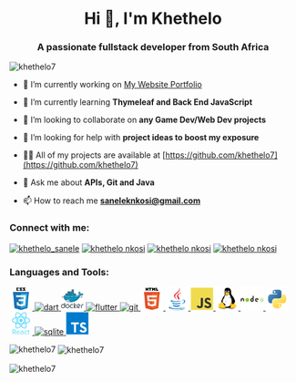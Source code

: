 <h1 align="center">Hi 👋, I'm Khethelo</h1>
<h3 align="center">A passionate fullstack developer from South Africa</h3>

<p align="left"> <img src="https://komarev.com/ghpvc/?username=khethelo7&label=Profile%20views&color=0e75b6&style=flat" alt="khethelo7" /> </p>

- 🔭 I’m currently working on [My Website Portfolio](github.com/khethelo7/Personal-Portfolio-1)

- 🌱 I’m currently learning **Thymeleaf and Back End JavaScript**

- 👯 I’m looking to collaborate on **any Game Dev/Web Dev projects**

- 🤝 I’m looking for help with **project ideas to boost my exposure**

- 👨‍💻 All of my projects are available at [https://github.com/khethelo7](https://github.com/khethelo7)

- 💬 Ask me about **APIs, Git and Java**

- 📫 How to reach me **saneleknkosi@gmail.com**

<h3 align="left">Connect with me:</h3>
<p align="left">
<a href="https://twitter.com/khethelo_sanele" target="blank"><img align="center" src="https://raw.githubusercontent.com/rahuldkjain/github-profile-readme-generator/master/src/images/icons/Social/twitter.svg" alt="khethelo_sanele" height="30" width="40" /></a>
<a href="https://linkedin.com/in/khethelo nkosi" target="blank"><img align="center" src="https://raw.githubusercontent.com/rahuldkjain/github-profile-readme-generator/master/src/images/icons/Social/linked-in-alt.svg" alt="khethelo nkosi" height="30" width="40" /></a>
<a href="https://fb.com/khethelo nkosi" target="blank"><img align="center" src="https://raw.githubusercontent.com/rahuldkjain/github-profile-readme-generator/master/src/images/icons/Social/facebook.svg" alt="khethelo nkosi" height="30" width="40" /></a>
<a href="https://instagram.com/khethelonkosi_" target="blank"><img align="center" src="https://raw.githubusercontent.com/rahuldkjain/github-profile-readme-generator/master/src/images/icons/Social/instagram.svg" alt="khethelo nkosi" height="30" width="40" /></a>
</p>

<h3 align="left">Languages and Tools:</h3>
<p align="left"> <a href="https://www.w3schools.com/css/" target="_blank" rel="noreferrer"> <img src="https://raw.githubusercontent.com/devicons/devicon/master/icons/css3/css3-original-wordmark.svg" alt="css3" width="40" height="40"/> </a> <a href="https://dart.dev" target="_blank" rel="noreferrer"> <img src="https://www.vectorlogo.zone/logos/dartlang/dartlang-icon.svg" alt="dart" width="40" height="40"/> </a> <a href="https://www.docker.com/" target="_blank" rel="noreferrer"> <img src="https://raw.githubusercontent.com/devicons/devicon/master/icons/docker/docker-original-wordmark.svg" alt="docker" width="40" height="40"/> </a> <a href="https://flutter.dev" target="_blank" rel="noreferrer"> <img src="https://www.vectorlogo.zone/logos/flutterio/flutterio-icon.svg" alt="flutter" width="40" height="40"/> </a> <a href="https://git-scm.com/" target="_blank" rel="noreferrer"> <img src="https://www.vectorlogo.zone/logos/git-scm/git-scm-icon.svg" alt="git" width="40" height="40"/> </a> <a href="https://www.w3.org/html/" target="_blank" rel="noreferrer"> <img src="https://raw.githubusercontent.com/devicons/devicon/master/icons/html5/html5-original-wordmark.svg" alt="html5" width="40" height="40"/> </a> <a href="https://www.java.com" target="_blank" rel="noreferrer"> <img src="https://raw.githubusercontent.com/devicons/devicon/master/icons/java/java-original.svg" alt="java" width="40" height="40"/> </a> <a href="https://developer.mozilla.org/en-US/docs/Web/JavaScript" target="_blank" rel="noreferrer"> <img src="https://raw.githubusercontent.com/devicons/devicon/master/icons/javascript/javascript-original.svg" alt="javascript" width="40" height="40"/> </a> <a href="https://www.linux.org/" target="_blank" rel="noreferrer"> <img src="https://raw.githubusercontent.com/devicons/devicon/master/icons/linux/linux-original.svg" alt="linux" width="40" height="40"/> </a> <a href="https://nodejs.org" target="_blank" rel="noreferrer"> <img src="https://raw.githubusercontent.com/devicons/devicon/master/icons/nodejs/nodejs-original-wordmark.svg" alt="nodejs" width="40" height="40"/> </a> <a href="https://www.python.org" target="_blank" rel="noreferrer"> <img src="https://raw.githubusercontent.com/devicons/devicon/master/icons/python/python-original.svg" alt="python" width="40" height="40"/> </a> <a href="https://reactjs.org/" target="_blank" rel="noreferrer"> <img src="https://raw.githubusercontent.com/devicons/devicon/master/icons/react/react-original-wordmark.svg" alt="react" width="40" height="40"/> </a> <a href="https://www.sqlite.org/" target="_blank" rel="noreferrer"> <img src="https://www.vectorlogo.zone/logos/sqlite/sqlite-icon.svg" alt="sqlite" width="40" height="40"/> </a> <a href="https://www.typescriptlang.org/" target="_blank" rel="noreferrer"> <img src="https://raw.githubusercontent.com/devicons/devicon/master/icons/typescript/typescript-original.svg" alt="typescript" width="40" height="40"/> </a> </p>

<p><img align="left" src="https://github-readme-stats.vercel.app/api/top-langs?username=khethelo7&show_icons=true&locale=en&layout=compact" alt="khethelo7" /></p>

<p>&nbsp;<img align="center" src="https://github-readme-stats.vercel.app/api?username=khethelo7&show_icons=true&locale=en" alt="khethelo7" /></p>

<p><img align="center" src="https://github-readme-streak-stats.herokuapp.com/?user=khethelo7&" alt="khethelo7" /></p>

